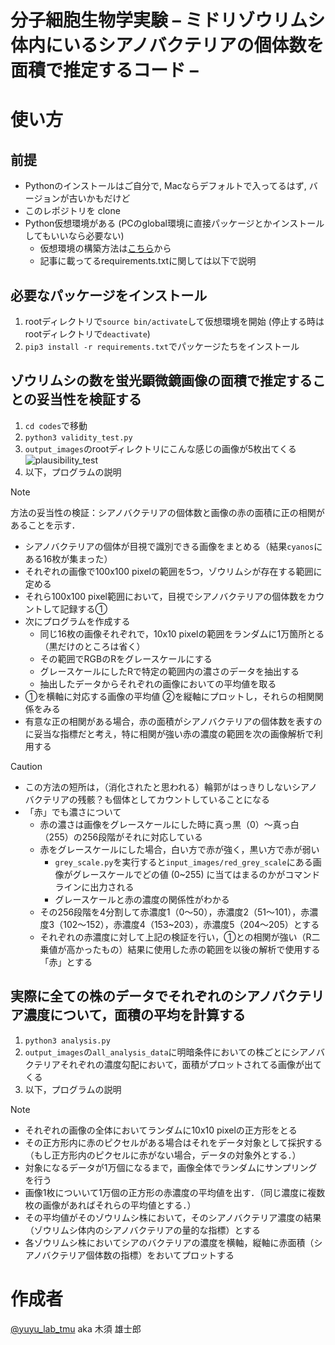 # 分子細胞生物学実験 – ミドリゾウリムシ体内にいるシアノバクテリアの個体数を面積で推定するコード –
# 使い方 
## 前提
- Pythonのインストールはご自分で, Macならデフォルトで入ってるはず, バージョンが古いかもだけど
- このレポジトリを clone
- Python仮想環境がある (PCのglobal環境に直接パッケージとかインストールしてもいいなら必要ない)
  - 仮想環境の構築方法は[こちら](https://qiita.com/shun_sakamoto/items/7944d0ac4d30edf91fde)から
  - 記事に載ってるrequirements.txtに関しては以下で説明

## 必要なパッケージをインストール
1. rootディレクトリで`source bin/activate`して仮想環境を開始 (停止する時はrootディレクトリで`deactivate`)
2. `pip3 install -r requirements.txt`でパッケージたちをインストール

## ゾウリムシの数を蛍光顕微鏡画像の面積で推定することの妥当性を検証する
1. `cd codes`で移動
2. `python3 validity_test.py`
3. `output_images`のrootディレクトリにこんな感じの画像が5枚出てくる
![plausibility_test](https://github.com/user-attachments/assets/d93e9539-44d2-4d2c-83c0-d2ae7336ff87)
4. 以下，プログラムの説明
> [!NOTE]
> 方法の妥当性の検証：シアノバクテリアの個体数と画像の赤の面積に正の相関があることを示す．
> - シアノバクテリアの個体が目視で識別できる画像をまとめる（結果`cyanos`にある16枚が集まった）
> - それぞれの画像で100x100 pixelの範囲を5つ，ゾウリムシが存在する範囲に定める
> - それら100x100 pixel範囲において，目視でシアノバクテリアの個体数をカウントして記録する①
> - 次にプログラムを作成する
>   - 同じ16枚の画像それぞれで，10x10 pixelの範囲をランダムに1万箇所とる（黒だけのところは省く）
>   - その範囲でRGBのRをグレースケールにする
>   - グレースケールにしたRで特定の範囲内の濃さのデータを抽出する
>   - 抽出したデータからそれぞれの画像においての平均値を取る
> - ①を横軸に対応する画像の平均値 ②を縦軸にプロットし，それらの相関関係をみる
> - 有意な正の相関がある場合，赤の面積がシアノバクテリアの個体数を表すのに妥当な指標だと考え，特に相関が強い赤の濃度の範囲を次の画像解析で利用する

> [!CAUTION]
> - この方法の短所は，（消化されたと思われる）輪郭がはっきりしないシアノバクテリアの残骸？も個体としてカウントしていることになる
> - 「赤」でも濃さについて
>   - 赤の濃さは画像をグレースケールにした時に真っ黒（0）〜真っ白（255）の256段階がそれに対応している
>   - 赤をグレースケールにした場合，白い方で赤が強く，黒い方で赤が弱い
>     - `grey_scale.py`を実行すると`input_images/red_grey_scale`にある画像がグレースケールでどの値 (0~255) に当てはまるのかがコマンドラインに出力される
>     -  グレースケールと赤の濃度の関係性がわかる
>   - その256段階を4分割して赤濃度1（0〜50），赤濃度2（51〜101），赤濃度3（102〜152），赤濃度4（153~203），赤濃度5（204〜205）とする
>   - それぞれの赤濃度に対して上記の検証を行い，①との相関が強い（R二乗値が高かったもの）結果に使用した赤の範囲を以後の解析で使用する「赤」とする

## 実際に全ての株のデータでそれぞれのシアノバクテリア濃度について，面積の平均を計算する
1. `python3 analysis.py`
2. `output_images`の`all_analysis_data`に明暗条件においての株ごとにシアノバクテリアそれぞれの濃度勾配において，面積がプロットされてる画像が出てくる
3. 以下，プログラムの説明
> [!NOTE]
> - それぞれの画像の全体においてランダムに10x10 pixelの正方形をとる
> - その正方形内に赤のピクセルがある場合はそれをデータ対象として採択する（もし正方形内のピクセルに赤がない場合，データの対象外とする．）
> - 対象になるデータが1万個になるまで，画像全体でランダムにサンプリングを行う
> - 画像1枚についいて1万個の正方形の赤濃度の平均値を出す．（同じ濃度に複数枚の画像があればそれらの平均値とする．）
> - その平均値がそのゾウリムシ株において，そのシアノバクテリア濃度の結果（ゾウリムシ体内のシアノバクテリアの量的な指標）とする
> - 各ゾウリムシ株においてシアのバクテリアの濃度を横軸，縦軸に赤面積（シアノバクテリア個体数の指標）をおいてプロットする

# 作成者
[@yuyu_lab_tmu](https://x.com/yuyu_lab_tmu) aka 木須 雄士郎

